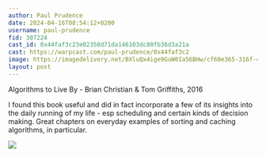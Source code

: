 ```yaml
---
author: Paul Prudence
date: 2024-04-16T08:54:12+0200
username: paul-prudence
fid: 307224
cast_id: 0x44faf3c23e02350d71da146103dc80fb36d3a21a
cast: https://warpcast.com/paul-prudence/0x44faf3c2
image: https://imagedelivery.net/BXluQx4ige9GuW0Ia56BHw/cf60e365-316f-4286-b8d4-bbee854f8800/original
layout: post
---
```

Algorithms to Live By - Brian Christian & Tom Griffiths, 2016  
  
I found this book useful and did in fact incorporate a few of its insights into the daily running of my life - esp scheduling and certain kinds of decision making. Great chapters on everyday examples of sorting and caching algorithms, in particular.  

![](https://imagedelivery.net/BXluQx4ige9GuW0Ia56BHw/cf60e365-316f-4286-b8d4-bbee854f8800/original)